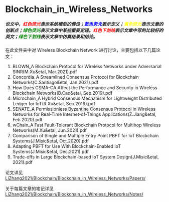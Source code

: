 # Blockchain_in_Wireless_Networks

##### 论文中，<font color=Red>红色荧光</font>表示系统模型的假设；<font color = Blue>蓝色荧光</font>表示定义；<font color=Yellow>黄色荧光</font>表示文章的创新点；<font color=Green>绿色荧光</font>表示文章中某些重要定理。<font color=Red>红色下划线</font>表示文章中写的比较好的英文；<font color=Green>绿色下划线</font>表示文章中仿真结果和结论。

在此文件夹中对 Wireless Blockchain Network 进行讨论，主要包括以下几篇论文：

1. BLOWN_A Blockchain Protocol for Wireless Networks under Adversarial SINR(M.Xu&etal, Mar.2021).pdf
2. Concordia_A Streamlined Consensus Protocol for Blockchain Networks(C.Santiago&etal, Jan.2021).pdf
3. How Does CSMA-CA Affect the Performance and Security in Wireless Blockchain Networks(B.Cao&etal, Sep.2019).pdf
4. Microchain_A Hybrid Consensus Mechanism for Lightweight Distributed Ledger for IoT(R.Xu&etal, Sep.2019).pdf
5. SENATE_A Permissionless Byzantine Consensus Protocol in Wireless Networks for Real-Time Internet-of-Things Applications(Z.Jiang&etal, Feb.2020).pdf
6. wChain_A Fast Fault-Tolerant Blockchain Protocol for Multihop Wireless Networks(M.Xu&etal, Jun.2021).pdf
7. Comparison of Single and Multiple Entry Point PBFT for IoT Blockchain Systems(J.Misic&etal, Oct.2020).pdf
8. Adapting PBFT for Use With Blockchain-Enabled IoT Systems(J.Misic&etal, Dec.2021).pdf
9. Trade-offs in Large Blockchain-based IoT System Design(J.Misic&etal, 2021).pdf

论文详见 [LiZhang2021/Blockchain/Blockchain_in_Wireless_Networks/Papers/](LiZhang2021/Blockchain/Blockchain_in_Wireless_Networks/Papers/)

关于每篇文章的笔记详见 [LiZhang2021/Blockchain/Blockchain_in_Wireless_Networks/Notes/](LiZhang2021/Blockchain/Blockchain_in_Wireless_Networks/Notes/)
